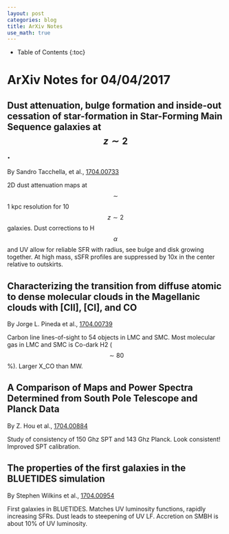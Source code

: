 ```yaml
---
layout: post
categories: blog
title: ArXiv Notes
use_math: true
---
```


* Table of Contents
{:toc}


# ArXiv Notes for 04/04/2017

## Dust attenuation, bulge formation and inside-out cessation of star-formation in Star-Forming Main Sequence galaxies at $$ z \sim 2 $$.

By Sandro Tacchella, et al., [1704.00733](https://arxiv.org/abs/1704.00733)

2D dust attenuation maps at $$\sim$$ 1 kpc resolution for 10 $$z\sim2$$ galaxies. Dust
corrections to H$$\alpha$$ and UV allow for reliable SFR with radius, see bulge and
disk growing together. At high mass, sSFR profiles are suppressed by 10x in the center
relative to outskirts.

## Characterizing the transition from diffuse atomic to dense molecular clouds in the Magellanic clouds with [CII], [CI], and CO

By Jorge L. Pineda et al., [1704.00739](https://arxiv.org/abs/1704.00739)

Carbon line lines-of-sight to 54 objects in LMC and SMC. Most molecular gas in LMC and SMC is Co-dark H2 ($$\sim 80$$\%). Larger X_CO than MW.

## A Comparison of Maps and Power Spectra Determined from South Pole Telescope and Planck Data

By Z. Hou et al., [1704.00884](https://arxiv.org/abs/1704.00884)

Study of consistency of 150 Ghz SPT and 143 Ghz Planck. Look consistent!  Improved SPT calibration.


## The properties of the first galaxies in the BLUETIDES simulation

By Stephen Wilkins et al., [1704.00954](https://arxiv.org/abs/1704.00954)

First galaxies in BLUETIDES. Matches UV luminosity functions, rapidly increasing SFRs. Dust
leads to steepening of UV LF. Accretion on SMBH is about 10\% of UV luminosity.